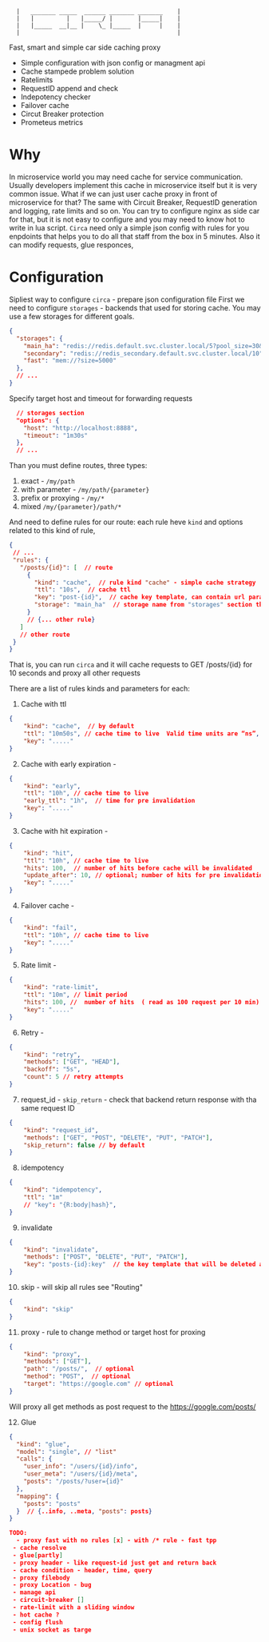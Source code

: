 ```
  |   _______ _____  ______ _______ _______    |
  |   |         |   |_____/ |       |_____|    |
  |   |_____  __|__ |    \_ |_____  |     |    |
  |                                            |
```

Fast, smart and simple car side caching proxy
 - Simple configuration with json config or managment api
 - Cache stampede problem solution
 - Ratelimits
 - RequestID append and check
 - Indepotency checker
 - Failover cache
 - Circut Breaker protection
 - Prometeus metrics

Why
===

In microservice world you may need cache for service communication. Usually developers implement this cache in microservice itself but it is very common issue. What if we can just user cache proxy in front of microservice for that? The same with Circuit Breaker, RequestID generation and logging, rate limits and so on. You can try to configure nginx as side car for that, but it is not easy to configure and you may need to know hot to write in lua script. `Circa` need only a simple json config with rules for you enpdoints that helps you to do all that staff from the box in 5 minutes. Also it can modify requests, glue responces, 

Configuration
=============

Sipliest way to configure `circa` - prepare json configuration file 
First we need to configure `storages` - backends that used for storing cache. You may use a few storages for different goals.

```json
{
  "storages": {
    "main_ha": "redis://redis.default.svc.cluster.local/5?pool_size=30&timeout=5ms",
    "secondary": "redis://redis_secondary.default.svc.cluster.local/10",  // pool_size=10 timeout=30ms by default
    "fast": "mem://?size=5000"
  },
  // ...
}  
```
Specify target host and timeout for forwarding requests
```json
  // storages section
  "options": {
    "host": "http://localhost:8888",
    "timeout": "1m30s"
  },
  // ...
```

 Than you must define routes, three types:
 1) exact - `/my/path`
 2) with parameter - `/my/path/{parameter}`
 3) prefix or proxying - `/my/*`
 4) mixed `/my/{parameter}/path/*`

 And need to define rules for our route: each rule heve `kind` and options related to this kind of rule, 

 ```json
 {
  // ...
  "rules": {
    "/posts/{id}": [  // route
      {
        "kind": "cache",  // rule kind "cache" - simple cache strategy
        "ttl": "10s",  // cache ttl
        "key": "post-{id}",  // cache key template, can contain url parameter from route
        "storage": "main_ha"  // storage name from "storages" section that will be used for this rule
      }
      // {... other rule}
    ]
    // other route
  }
 }
 ```
 That is, you can run `circa` and it will cache requests to GET /posts/{id} for 10 seconds and proxy all other requests 

 There are a list of rules kinds and parameters for each:

1. Cache with ttl
```json
{
    "kind": "cache",  // by default
    "ttl": "10m50s", // cache time to live  Valid time units are “ns”, “us” (or “µs”), “ms”, “s”, “m”, “h”.
    "key": "....."
}
```

2. Cache with early expiration - 
```json
{
    "kind": "early",
    "ttl": "10h", // cache time to live
    "early_ttl": "1h",  // time for pre invalidation
    "key": "....."
}
```

3. Cache with hit expiration - 
```json
{
    "kind": "hit",
    "ttl": "10h", // cache time to live
    "hits": 100,  // number of hits before cache will be invalidated
    "update_after": 10, // optional; number of hits for pre invalidation
    "key": "....."
}
```

4. Failover cache - 
```json
{
    "kind": "fail",
    "ttl": "10h", // cache time to live
    "key": "....."
}
```

5. Rate limit - 
```json
{
    "kind": "rate-limit",
    "ttl": "10m", // limit period
    "hits": 100, //  number of hits  ( read as 100 request per 10 min)
    "key": "....."
}
```

6. Retry - 
```json
{
    "kind": "retry",
    "methods": ["GET", "HEAD"],
    "backoff": "5s",
    "count": 5 // retry attempts
}
```


7. request_id -  `skip_return` - check that backend return response with tha same request ID
```json
{
    "kind": "request_id",
    "methods": ["GET", "POST", "DELETE", "PUT", "PATCH"],
    "skip_return": false // by default
}
```

8. idempotency
```json
{
    "kind": "idempotency",
    "ttl": "1m"
    // "key": "{R:body|hash}",
}
```

9. invalidate
```json
{
    "kind": "invalidate",
    "methods": ["POST", "DELETE", "PUT", "PATCH"],
    "key": "posts-{id}:key"  // the key template that will be deleted after success request
}
```

10. skip - will skip all rules see "Routing"
```json
{
    "kind": "skip"
}
```

11. proxy - rule to change method or target host for proxing 
```json
{
    "kind": "proxy",
    "methods": ["GET"],  
    "path": "/posts/",  // optional
    "method": "POST",  // optional
    "target": "https://google.com" // optional
}
```
Will proxy all get methods as post request to the https://google.com/posts/

12. Glue
```json
{
  "kind": "glue",
  "model": "single", // "list" 
  "calls": {
    "user_info": "/users/{id}/info",
    "user_meta": "/users/{id}/meta",
    "posts": "/posts/?user={id}"
  },
  "mapping": {
    "posts": "posts"
  }  // {..info, ..meta, "posts": posts}
}

TODO:
  - proxy fast with no rules [x] - with /* rule - fast tpp
 - cache resolve
 - glue[partly]
 - proxy header - like request-id just get and return back 
 - cache condition - header, time, query 
 - proxy filebody
 - proxy Location - bug
 - manage api
 - circuit-breaker []
 - rate-limit with a sliding window
 - hot cache ?
 - config flush
 - unix socket as targe